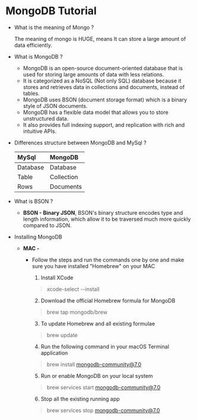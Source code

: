 # MongoDB Tutorial

- What is the meaning of Mongo ?

  The meaning of mongo is HUGE, means It can store a large amount of data efficiently.

- What is MongoDB ?

  - MongoDB is an open-source document-oriented database that is used for storing large amounts of data with less relations.
  - It is categorized as a NoSQL (Not only SQL) database because it stores and retrieves data in collections and documents, instead of tables.
  - MongoDB uses BSON (document storage format) which is a binary style of JSON documents.
  - MongoDB has a flexible data model that allows you to store unstructured data.
  - It also provides full indexing support, and replication with rich and intuitive APIs.

- Differences structure between MongoDB and MySql ?

  | MySql    | MongoDB    |
  | :------- | :--------- |
  | Database | Database   |
  | Table    | Collection |
  | Rows     | Documents  |

- What is BSON ?

  - **BSON - Binary JSON**, BSON's binary structure encodes type and length information, which allow it to be traversed much more quickly compared to JSON.

- Installing MongoDB

  - **MAC -**

    - Follow the steps and run the commands one by one and make sure you have installed "Homebrew" on your MAC

      1. Install XCode

      > xcode-select --install

      2. Download the official Homebrew formula for MongoDB

      > brew tap mongodb/brew

      3. To update Homebrew and all existing formulae

      > brew update

      4. Run the following command in your macOS Terminal application

      > brew install mongodb-community@7.0

      5. Run or enable MongoDB on your local system

      > brew services start mongodb-community@7.0

      6. Stop all the existing running app

      > brew services stop mongodb-community@7.0
